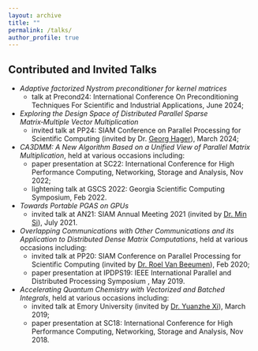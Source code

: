 ```yaml
---
layout: archive
title: ""
permalink: /talks/
author_profile: true
---
```


## Contributed and Invited Talks

* *Adaptive factorized Nystrom preconditioner for kernel matrices*
  * talk at Precond24: International Conference On Preconditioning Techniques For Scientific and Industrial Applications, June 2024;
* *Exploring the Design Space of Distributed Parallel Sparse Matrix‑Multiple Vector Multiplication*
  * invited talk at PP24: SIAM Conference on Parallel Processing for Scientific Computing (invited by Dr. [Georg Hager](https://hpc.fau.de/person/georg-hager/)), March 2024;
* *CA3DMM: A New Algorithm Based on a Unified View of Parallel Matrix Multiplication*, held at various occasions including:
  * paper presentation at SC22: International Conference for High Performance Computing, Networking, Storage and Analysis, Nov 2022;
  * lightening talk at GSCS 2022: Georgia Scientific Computing Symposium, Feb 2022.
* *Towards Portable PGAS on GPUs*
  * invited talk at AN21: SIAM Annual Meeting 2021 (invited by [Dr. Min Si](https://minsii.github.io/)), July 2021.
* *Overlapping Communications with Other Communications and its Application to Distributed Dense Matrix Computations*, held at various occasions including:
  * invited talk at PP20: SIAM Conference on Parallel Processing for Scientific Computing (invited by [Dr. Roel Van Beeumen](http://www.roelvanbeeumen.be/drupal8/)), Feb 2020;  
  * paper presentation at IPDPS19: IEEE International Parallel and Distributed Processing Symposium , May 2019.
* *Accelerating Quantum Chemistry with Vectorized and Batched Integrals*, held at various occasions including:
  * invited talk at Emory University (invited by [Dr. Yuanzhe Xi](http://www.math.emory.edu/~yxi26/index.html)), March 2019;
  * paper presentation at SC18: International Conference for High Performance Computing, Networking, Storage and Analysis, Nov 2018.
